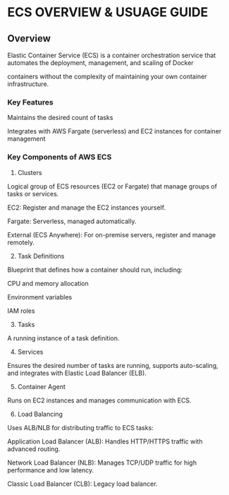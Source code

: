 # ECS OVERVIEW & USUAGE GUIDE 

## Overview

Elastic Container Service (ECS) is a container orchestration service that automates the deployment, management, and scaling of Docker 

containers without the complexity of maintaining your own container infrastructure.

### Key Features

Maintains the desired count of tasks

Integrates with AWS Fargate (serverless) and EC2 instances for container management

### Key Components of AWS ECS

1. Clusters
   
Logical group of ECS resources (EC2 or Fargate) that manage groups of tasks or services.

EC2: Register and manage the EC2 instances yourself.

Fargate: Serverless, managed automatically.

External (ECS Anywhere): For on-premise servers, register and manage remotely.

2. Task Definitions
   
Blueprint that defines how a container should run, including:

CPU and memory allocation

Environment variables

IAM roles

3. Tasks
   
A running instance of a task definition.

4. Services
   
Ensures the desired number of tasks are running, supports auto-scaling, and integrates with Elastic Load Balancer (ELB).

5. Container Agent
   
Runs on EC2 instances and manages communication with ECS.

6. Load Balancing
    
Uses ALB/NLB for distributing traffic to ECS tasks:

Application Load Balancer (ALB): Handles HTTP/HTTPS traffic with advanced routing.

Network Load Balancer (NLB): Manages TCP/UDP traffic for high performance and low latency.

Classic Load Balancer (CLB): Legacy load balancer.
